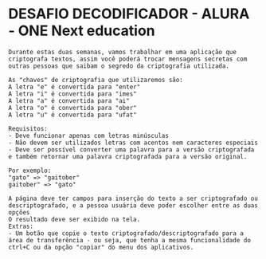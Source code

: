 # DESAFIO DECODIFICADOR - ALURA - ONE Next education

    Durante estas duas semanas, vamos trabalhar em uma aplicação que criptografa textos, assim você poderá trocar mensagens secretas com outras pessoas que saibam o segredo da criptografia utilizada.

    As "chaves" de criptografia que utilizaremos são:
    A letra "e" é convertida para "enter"
    A letra "i" é convertida para "imes"
    A letra "a" é convertida para "ai"
    A letra "o" é convertida para "ober"
    A letra "u" é convertida para "ufat"

    Requisitos:
    - Deve funcionar apenas com letras minúsculas
    - Não devem ser utilizados letras com acentos nem caracteres especiais
    - Deve ser possível converter uma palavra para a versão criptografada e também retornar uma palavra criptografada para a versão original.

    Por exemplo:
    "gato" => "gaitober"
    gaitober" => "gato"

    A página deve ter campos para inserção do texto a ser criptografado ou descriptografado, e a pessoa usuária deve poder escolher entre as duas opções
    O resultado deve ser exibido na tela.
    Extras:
    - Um botão que copie o texto criptografado/descriptografado para a área de transferência - ou seja, que tenha a mesma funcionalidade do ctrl+C ou da opção "copiar" do menu dos aplicativos.